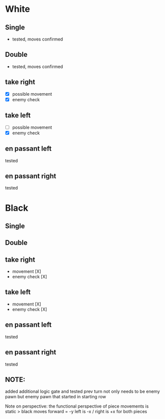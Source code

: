 
# White

## Single
- tested, moves confirmed

## Double
- tested, moves confirmed

## take right 
- [X] possible movement 
- [X] enemy check 

## take left 
- [ ] possible movement 
- [X] enemy check 

## en passant left
tested

## en passant right 
tested 

# Black

## Single

## Double

## take right 
- movement [X] 
- enemy check [X] 

## take left 
- movement [X] 
- enemy check [X] 

## en passant left
tested 
## en passant right 
tested

## NOTE:
added additional logic gate and tested
prev turn not only needs to be enemy pawn
but enemy pawn that started in starting row

Note on perspective: the functional perspective 
of piece movements is static > black moves forward = -y
left is -x / right is +x for both pieces
